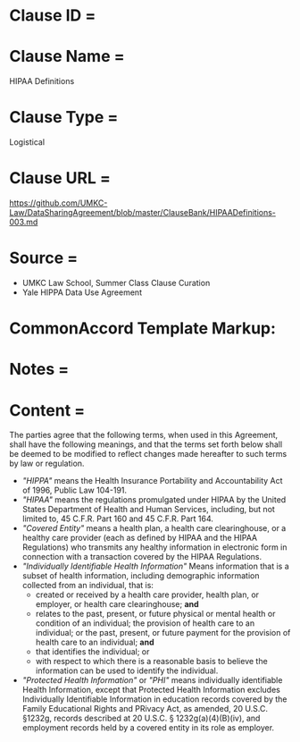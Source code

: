 # Clause ID = 


# Clause Name = 
HIPAA Definitions

# Clause Type =
Logistical

# Clause URL = 
https://github.com/UMKC-Law/DataSharingAgreement/blob/master/ClauseBank/HIPAADefinitions-003.md
# Source = 
* UMKC Law School, Summer Class Clause Curation
* Yale HIPPA Data Use Agreement
# CommonAccord Template Markup:   

# Notes = 

# Content = 

The parties agree that the following terms, when used in this Agreement, shall have the following meanings, and that the terms set forth below shall be deemed to be modified to reflect changes made hereafter to such terms by law or regulation.
* *"HIPPA"* means the Health Insurance Portability  and Accountability Act of 1996, Public Law 104-191.
* *"HIPAA"* means the regulations promulgated under HIPAA by the United States Department of Health and Human Services, including, but not limited to, 45 C.F.R. Part 160 and 45 C.F.R. Part 164.
* *"Covered Entity"* means a health plan, a health care clearinghouse, or a healthy care provider (each as defined by HIPAA and the HIPAA Regulations) who transmits any healthy information in electronic form in connection with a transaction covered by the HIPAA Regulations.
* *"Individually Identifiable Health Information"* Means information that is a subset of health information, including demographic information collected from an individual, that is:
  * created or received by a health care provider, health plan, or employer, or health care clearinghouse; **and**
  * relates to the past, present, or future physical or mental health or condition of an individual; the provision of health care to an individual; or the past, present, or future payment for the provision of health care to an individual; **and**
  * that identifies the individual; or
  * with respect to which there is a reasonable basis to believe the information can be used to identify the individual.
* *"Protected Health Information"* or *"PHI"* means individually identifiable Health Information, except that Protected Health Information excludes Individually Identifiable Information in education records covered by the Family Educational Rights and PRivacy Act, as amended, 20 U.S.C. §1232g, records described at 20 U.S.C. § 1232g(a)(4)(B)(iv), and employment records held by a covered entity in its role as employer.
